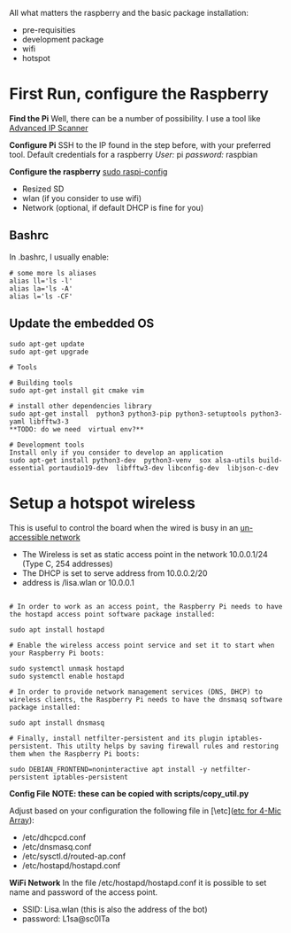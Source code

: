 
All what matters the raspberry and the basic package installation:
* pre-requisities
* development package 
* wifi
* hotspot


# First Run, configure the Raspberry

**Find the Pi**
Well, there can be a number of possibility. 
I use a tool like [Advanced IP Scanner](https://www.advanced-ip-scanner.com/)

**Configure Pi**
SSH to the IP found in the step before, with your preferred tool.
Default credentials for a raspberry
*User:* pi
*password:* raspbian

**Configure the raspberry**
[sudo raspi-config](https://www.raspberrypi.org/documentation/configuration/raspi-config.md )

* Resized SD
* wlan (if you consider to use wifi)
* Network (optional, if default DHCP is fine for you)

## Bashrc

In .bashrc, I usually enable:
```batch
# some more ls aliases
alias ll='ls -l'
alias la='ls -A'
alias l='ls -CF'
```

## Update the embedded OS

```batch
sudo apt-get update
sudo apt-get upgrade

# Tools

# Building tools
sudo apt-get install git cmake vim

# install other dependencies library 
sudo apt-get install  python3 python3-pip python3-setuptools python3-yaml libfftw3-3
**TODO: do we need  virtual env?**

# Development tools
Install only if you consider to develop an application
sudo apt-get install python3-dev  python3-venv  sox alsa-utils build-essential portaudio19-dev  libfftw3-dev libconfig-dev  libjson-c-dev

```

# Setup a hotspot wireless
This is useful to control the board when the wired is busy in an [un-accessible network](https://www.raspberrypi.org/documentation/configuration/wireless/access-point-routed.md)

* The Wireless is set as static access point in the network 10.0.0.1/24 (Type C, 254 addresses)
* The DHCP is set to serve address from 10.0.0.2/20
* address is /lisa.wlan  or 10.0.0.1

```batch

# In order to work as an access point, the Raspberry Pi needs to have the hostapd access point software package installed:

sudo apt install hostapd

# Enable the wireless access point service and set it to start when your Raspberry Pi boots:

sudo systemctl unmask hostapd
sudo systemctl enable hostapd

# In order to provide network management services (DNS, DHCP) to wireless clients, the Raspberry Pi needs to have the dnsmasq software package installed:

sudo apt install dnsmasq

# Finally, install netfilter-persistent and its plugin iptables-persistent. This utilty helps by saving firewall rules and restoring them when the Raspberry Pi boots:

sudo DEBIAN_FRONTEND=noninteractive apt install -y netfilter-persistent iptables-persistent
```

**Config File**
**NOTE: these can be copied with scripts/copy_util.py**

Adjust based on your configuration the following file in [\etc\]([etc for 4-Mic Array](https://github.com/lawrence-iviani/lisa/tree/main/configuration/all/etc)):

* /etc/dhcpcd.conf
* /etc/dnsmasq.conf
* /etc/sysctl.d/routed-ap.conf
* /etc/hostapd/hostapd.conf

**WiFi Network**
In the file /etc/hostapd/hostapd.conf it is possible to set name and password of the access point.

* SSID: Lisa.wlan (this is also the address of the bot)
* password: L1sa@sc0lTa